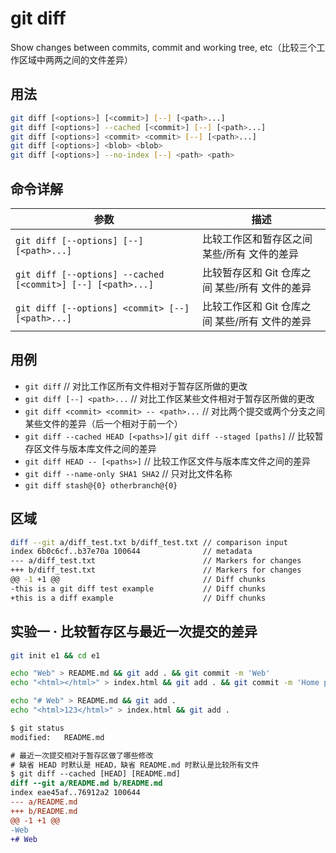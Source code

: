 # git diff

Show changes between commits, commit and working tree, etc（比较三个工作区域中两两之间的文件差异）

## 用法

```sh
git diff [<options>] [<commit>] [--] [<path>...]
git diff [<options>] --cached [<commit>] [--] [<path>...]
git diff [<options>] <commit> <commit> [--] [<path>...]
git diff [<options>] <blob> <blob>
git diff [<options>] --no-index [--] <path> <path>
```

## 命令详解

| 参数                                                        | 描述                                           |
| ----------------------------------------------------------- | ---------------------------------------------- |
| `git diff [--options] [--] [<path>...]`                     | 比较工作区和暂存区之间 某些/所有 文件的差异    |
| `git diff [--options] --cached [<commit>] [--] [<path>...]` | 比较暂存区和 Git 仓库之间 某些/所有 文件的差异 |
| `git diff [--options] <commit> [--] [<path>...]`            | 比较工作区和 Git 仓库之间 某些/所有 文件的差异 |

## 用例

* `git diff` // 对比工作区所有文件相对于暂存区所做的更改
* `git diff [--] <path>...` // 对比工作区某些文件相对于暂存区所做的更改
* `git diff <commit> <commit> -- <path>...` // 对比两个提交或两个分支之间某些文件的差异（后一个相对于前一个）
* `git diff --cached HEAD [<paths>]`/ `git diff --staged [paths]` // 比较暂存区文件与版本库文件之间的差异
* `git diff HEAD -- [<paths>]` // 比较工作区文件与版本库文件之间的差异
* `git diff --name-only SHA1 SHA2` // 只对比文件名称
* `git diff stash@{0} otherbranch@{0}`

## 区域

```sh
diff --git a/diff_test.txt b/diff_test.txt // comparison input
index 6b0c6cf..b37e70a 100644              // metadata
--- a/diff_test.txt                        // Markers for changes
+++ b/diff_test.txt                        // Markers for changes
@@ -1 +1 @@                                // Diff chunks
-this is a git diff test example           // Diff chunks
+this is a diff example                    // Diff chunks
```

## 实验一 · 比较暂存区与最近一次提交的差异

```sh
git init e1 && cd e1

echo "Web" > README.md && git add . && git commit -m 'Web'
echo "<html></html>" > index.html && git add . && git commit -m 'Home page'

echo "# Web" > README.md && git add .
echo "<html>123</html>" > index.html && git add .
```

```sh
$ git status
modified:   README.md
```

```diff
# 最近一次提交相对于暂存区做了哪些修改
# 缺省 HEAD 时默认是 HEAD，缺省 README.md 时默认是比较所有文件
$ git diff --cached [HEAD] [README.md]
diff --git a/README.md b/README.md
index eae45af..76912a2 100644
--- a/README.md
+++ b/README.md
@@ -1 +1 @@
-Web
+# Web
```

